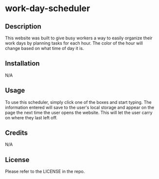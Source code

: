 # work-day-scheduler


## Description

This website was built to give busy workers a way to easily organize their work days by planning tasks for each hour. The color of the hour will change based on what time of day it is.

## Installation

N/A

## Usage

To use this scheduler, simply click one of the boxes and start typing. The information entered will save to the user's local storage and appear on the page the next time the user opens the website. This will let the user carry on where they last left off. 

## Credits

N/A

## License

Please refer to the LICENSE in the repo.


